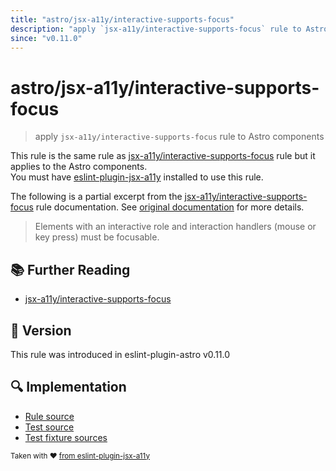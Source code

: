 ```yaml
---
title: "astro/jsx-a11y/interactive-supports-focus"
description: "apply `jsx-a11y/interactive-supports-focus` rule to Astro components"
since: "v0.11.0"
---
```


# astro/jsx-a11y/interactive-supports-focus

> apply `jsx-a11y/interactive-supports-focus` rule to Astro components

This rule is the same rule as [jsx-a11y/interactive-supports-focus] rule but it applies to the Astro components.  
You must have [eslint-plugin-jsx-a11y] installed to use this rule.

[eslint-plugin-jsx-a11y]: https://github.com/jsx-eslint/eslint-plugin-jsx-a11y
[jsx-a11y/interactive-supports-focus]: https://github.com/jsx-eslint/eslint-plugin-jsx-a11y/tree/HEAD/docs/rules/interactive-supports-focus.md

The following is a partial excerpt from the [jsx-a11y/interactive-supports-focus] rule documentation. See [original documentation][jsx-a11y/interactive-supports-focus] for more details.

> Elements with an interactive role and interaction handlers (mouse or key press) must be focusable.

## :books: Further Reading

- [jsx-a11y/interactive-supports-focus]

## :rocket: Version

This rule was introduced in eslint-plugin-astro v0.11.0

## :mag: Implementation

- [Rule source](https://github.com/ota-meshi/eslint-plugin-astro/blob/main/src/rules/jsx-a11y/interactive-supports-focus.ts)
- [Test source](https://github.com/ota-meshi/eslint-plugin-astro/blob/main/tests/src/rules/jsx-a11y/interactive-supports-focus.ts)
- [Test fixture sources](https://github.com/ota-meshi/eslint-plugin-astro/tree/main/tests/fixtures/rules/jsx-a11y/interactive-supports-focus)

<sup>Taken with ❤️ [from eslint-plugin-jsx-a11y](https://github.com/jsx-eslint/eslint-plugin-jsx-a11y/tree/HEAD/docs/rules/interactive-supports-focus.md)</sup>
